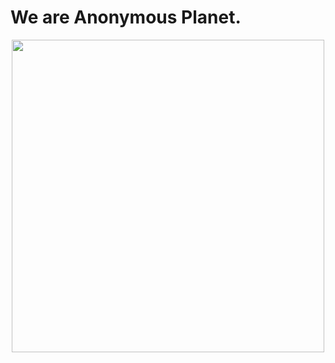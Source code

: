 # We are Anonymous Planet.

<p align="center">
<img src="https://raw.githubusercontent.com/Anon-Planet/.github/main/profile/images/favicon.ico" width="500" align=center/>
</p>
